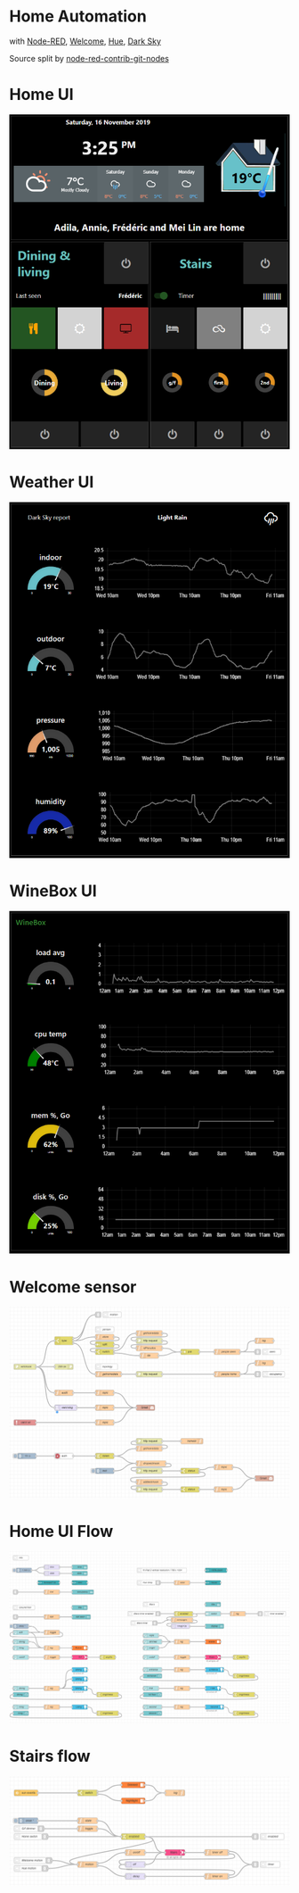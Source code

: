 # Home Automation

with
[Node-RED](https://nodered.org/), 
[Welcome](https://www.netatmo.com/en-eu/security/cam-indoor), 
[Hue](https://www2.meethue.com),
[Dark Sky](https://darksky.net/dev)

Source split by [node-red-contrib-git-nodes](https://flows.nodered.org/node/node-red-contrib-git-nodes)

# Home UI
![Home UI](rsc/img/home_ui.PNG?raw=true "Home UI")

# Weather UI
![Weather UI](rsc/img/weather_ui.PNG?raw=true "Weather UI")

# WineBox UI
![WineBox UI](rsc/img/winebox_ui.PNG?raw=true "WineBox UI")

# Welcome sensor
![Welcome sensor](rsc/img/welcome_sensor.PNG?raw=true "Welcome sensor")

# Home UI Flow

![Home Flow](rsc/img/home_flow.PNG?raw=true "Home Flow")
# Stairs flow
![Stairs Flow](rsc/img/stairs_flow.PNG?raw=true "Stairs Flow")
